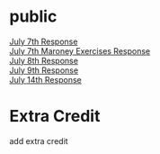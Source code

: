 # public
[July 7th Response](https://ashuang2013.github.io/public/July7Response)<br/>
[July 7th Maroney Exercises Response](https://ashuang2013.github.io/public/July7ExerciseMaroney)<br/>
[July 8th Response](https://ashuang2013.github.io/public/July8Response)<br/>
[July 9th Response](https://ashuang2013.github.io/public/July9Response)<br/>
[July 14th Response](https://ashuang2013.github.io/public/July14Response)

# Extra Credit
add extra credit
